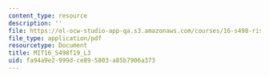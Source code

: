```yaml
---
content_type: resource
description: ''
file: https://ol-ocw-studio-app-qa.s3.amazonaws.com/courses/16-s498-risk-aware-and-robust-nonlinear-planning-fall-2019/fa94a9e2999dce895803a85b7906a373_MIT16_S498f19_L3.pdf
file_type: application/pdf
resourcetype: Document
title: MIT16_S498f19_L3
uid: fa94a9e2-999d-ce89-5803-a85b7906a373
---
```


